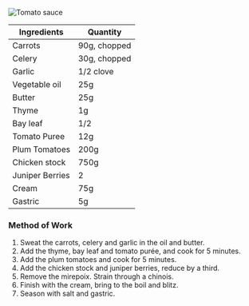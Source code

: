 ![Tomato sauce](resource:assets/images/stocksoupssauces/tomato_sauce.png)

| Ingredients                 | Quantity               |
|-----------------------------|------------------------|
| Carrots                     | 90g, chopped           |
| Celery                      | 30g, chopped           |
| Garlic                      | 1/2 clove              |
| Vegetable oil               | 25g                    |
| Butter                      | 25g                    |
| Thyme                       | 1g                     |
| Bay leaf                    | 1/2                    |
| Tomato Puree                | 12g                    |
| Plum Tomatoes               | 200g                   |
| Chicken stock               | 750g                   |
| Juniper Berries             | 2                      |
| Cream                       | 75g                    |
| Gastric                     | 5g                     |


### **Method of Work**
1. Sweat the carrots, celery and garlic in the oil and butter.
2. Add the thyme, bay leaf and tomato purée, and cook for 5 minutes.
3. Add the plum tomatoes and cook for 5 minutes.
4. Add the chicken stock and juniper berries, reduce by a third.
5. Remove the mirepoix. Strain through a chinois.
6. Finish with the cream, bring to the boil and blitz.
7. Season with salt and gastric.